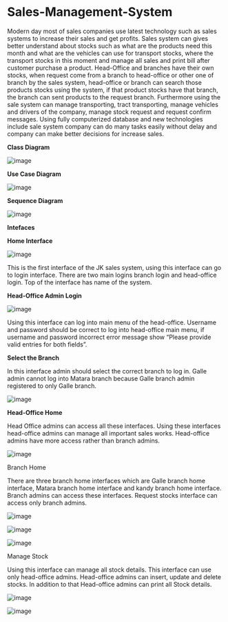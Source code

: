 # Sales-Management-System

Modern day most of sales companies use latest technology such as sales systems to increase their sales and get profits. Sales system can gives better understand about stocks such as what are the products need this month  and what are the vehicles can use for transport stocks, where the transport stocks in this moment and manage all sales and print bill after customer purchase a product. Head-Office and branches have their own stocks, when request come from a branch to head-office or other one of branch by the sales system, head-office or branch can search those products stocks using the system, if that product stocks have that branch, the branch can sent products to the request branch. Furthermore using the sale system can manage transporting, tract transporting, manage vehicles and drivers of the company, manage stock request and request confirm messages. Using fully computerized database and new technologies include sale system company can do many tasks easily without delay and company can make better decisions for increase sales. 

<b>Class Diagram</b>

![image](https://user-images.githubusercontent.com/69201980/120893309-3f708280-c630-11eb-9914-92f04c8d3fec.png)

<b>Use Case Diagram</b>

![image](https://user-images.githubusercontent.com/69201980/120893321-4eefcb80-c630-11eb-95a3-06330c8e22b0.png)

<b>Sequence Diagram</b>

![image](https://user-images.githubusercontent.com/69201980/120893332-5e6f1480-c630-11eb-8bf6-03fdd78718ce.png)

<b>Intefaces</b>
  
<b>Home Interface</b>
  
![image](https://user-images.githubusercontent.com/69201980/121897917-776a7a80-cd40-11eb-92ef-04e97f43e301.png)
  
This is the first interface of the JK sales system, using this interface can go to login interface. There are two main logins branch login and head-office login. Top of the interface has name of the system.

<b>Head-Office Admin Login</b>
  
![image](https://user-images.githubusercontent.com/69201980/121898007-91a45880-cd40-11eb-8bb9-fa0f5df65353.png)
  
Using this interface can log into main menu of the head-office. Username and password should be correct to log into head-office main menu, if username and password incorrect error message show “Please provide valid entries for both fields”.

<b>Select the Branch</b>
  
In this interface admin should select the correct branch to log in. Galle admin cannot log into Matara branch because Galle branch admin registered to only Galle branch. 
  
![image](https://user-images.githubusercontent.com/69201980/121898391-f3fd5900-cd40-11eb-8972-d595e9f9bd48.png)

<b>Head-Office Home</b>
  
Head Office admins can access all these interfaces. Using these interfaces head-office admins can manage all important sales works. Head-office admins have more access rather than branch admins.

![image](https://user-images.githubusercontent.com/69201980/121898500-11cabe00-cd41-11eb-88e5-81a9d9e14a31.png)

Branch Home

There are three branch home interfaces which are Galle branch home interface, Matara branch home interface and kandy branch home interface. Branch admins can access these interfaces. Request stocks interface can access only branch admins.

![image](https://user-images.githubusercontent.com/69201980/122651135-6a8cc300-d154-11eb-9907-74b0c6b9a96c.png)

![image](https://user-images.githubusercontent.com/69201980/122651138-6eb8e080-d154-11eb-95b1-d61380874834.png)

![image](https://user-images.githubusercontent.com/69201980/122651142-724c6780-d154-11eb-860c-1a8e2d5bc919.png)

Manage Stock

Using this interface can manage all stock details. This interface can use only head-office admins. Head-office admins can insert, update and delete stocks. In addition to that Head-office admins can print all Stock details.

![image](https://user-images.githubusercontent.com/69201980/122651153-83957400-d154-11eb-8ec4-a5785f4d63e2.png)

![image](https://user-images.githubusercontent.com/69201980/122651155-885a2800-d154-11eb-9a06-800e3ee6b173.png)


  



